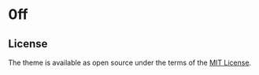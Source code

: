 # 0ff

## License

The theme is available as open source under the terms of the [MIT License](https://opensource.org/licenses/MIT).
